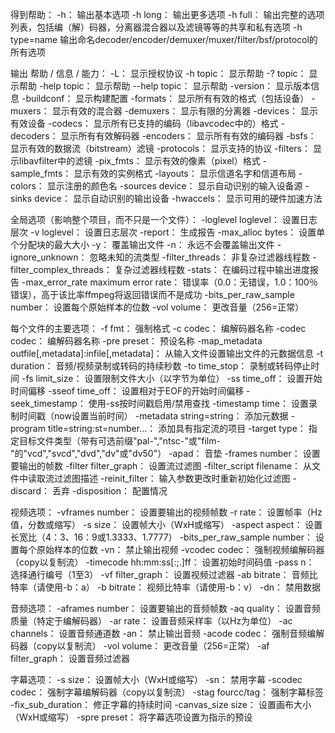 得到帮助：
-h：													输出基本选项
-h long：												输出更多选项
-h full：												输出完整的选项列表，包括编（解）码器，分离器混合器以及滤镜等等的共享和私有选项
-h type=name 											输出命名decoder/encoder/demuxer/muxer/filter/bsf/protocol的所有选项


输出 帮助 / 信息 / 能力：
-L：													显示授权协议
-h topic：												显示帮助
-? topic：												显示帮助
-help topic：											显示帮助
--help topic：											显示帮助
-version：												显示版本信息
-buildconf：											显示构建配置
-formats：												显示所有有效的格式（包括设备）
-muxers：												显示有效的混合器
-demuxers：												显示有限的分离器
-devices：												显示有效设备
-codecs：												显示所有已支持的编码（libavcodec中的）格式
-decoders：												显示所有有效解码器
-encoders：												显示所有有效的编码器
-bsfs：													显示有效的数据流（bitstream）滤镜
-protocols：											显示支持的协议
-filters：												显示libavfilter中的滤镜
-pix_fmts：												显示有效的像素（pixel）格式
-sample_fmts：											显示有效的实例格式
-layouts：												显示信道名字和信道布局
-colors：												显示注册的颜色名
-sources device：										显示自动识别的输入设备源
-sinks device：											显示自动识别的输出设备
-hwaccels：												显示可用的硬件加速方法


全局选项（影响整个项目，而不只是一个文件）：
-loglevel loglevel：									设置日志层次
-v loglevel：											设置日志层次
-report：												生成报告
-max_alloc bytes：										设置单个分配块的最大大小
-y：													覆盖输出文件
-n：													永远不会覆盖输出文件
-ignore_unknown：										忽略未知的流类型
-filter_threads：										非复杂过滤器线程数
-filter_complex_threads：								复杂过滤器线程数
-stats：												在编码过程中输出进度报告
-max_error_rate maximum error rate：					错误率（0.0：无错误，1.0：100％错误），高于该比率ffmpeg将返回错误而不是成功
-bits_per_raw_sample number：							设置每个原始样本的位数
-vol volume：											更改音量（256=正常）


每个文件的主要选项：
-f fmt：												强制格式
-c codec：												编解码器名称
-codec codec：											编解码器名称
-pre preset：											预设名称
-map_metadata outfile[,metadata]:infile[,metadata]：	从输入文件设置输出文件的元数据信息
-t duration：											音频/视频录制或转码的持续秒数
-to time_stop：											录制或转码停止时间
-fs limit_size：										设置限制文件大小（以字节为单位）
-ss time_off：											设置开始时间偏移
-sseof time_off：										设置相对于EOF的开始时间偏移
-seek_timestamp：										使用-ss按时间戳启用/禁用查找
-timestamp time：										设置录制时间戳（now设置当前时间）
-metadata string=string：								添加元数据
-program title=string:st=number...：					添加具有指定流的项目
-target type：											指定目标文件类型（带有可选前缀"pal-","ntsc-"或"film-"的"vcd","svcd","dvd","dv"或"dv50"）
-apad：													音垫
-frames number：										设置要输出的帧数
-filter filter_graph：									设置流过滤图
-filter_script filename：								从文件中读取流过滤图描述
-reinit_filter：										输入参数更改时重新初始化过滤图
-discard：												丢弃
-disposition：											配置情况


视频选项：
-vframes number：										设置要输出的视频帧数
-r rate：												设置帧率（Hz值，分数或缩写）
-s size：												设置帧大小（WxH或缩写）
-aspect aspect：										设置长宽比（4：3、16：9或1.3333、1.7777）
-bits_per_raw_sample number：							设置每个原始样本的位数
-vn：													禁止输出视频
-vcodec codec：											强制视频编解码器（copy以复制流）
-timecode hh:mm:ss[:;.]ff：								设置初始时间码值
-pass n：												选择通行编号（1至3）
-vf filter_graph：										设置视频过滤器
-ab bitrate：											音频比特率（请使用-b：a）
-b bitrate：											视频比特率（请使用-b：v）
-dn：													禁用数据


音频选项：
-aframes number：										设置要输出的音频帧数
-aq quality：											设置音频质量（特定于编解码器）
-ar rate：												设置音频采样率（以Hz为单位）
-ac channels：											设置音频通道数
-an：													禁止输出音频
-acode codec：											强制音频编解码器（copy以复制流）
-vol volume：											更改音量（256=正常）
-af filter_graph：										设置音频过滤器


字幕选项：
-s size：												设置帧大小（WxH或缩写）
-sn：													禁用字幕
-scodec codec：											强制字幕编解码器（copy以复制流）
-stag fourcc/tag：										强制字幕标签
-fix_sub_duration：										修正字幕的持续时间
-canvas_size size：										设置画布大小（WxH或缩写）
-spre preset：											将字幕选项设置为指示的预设